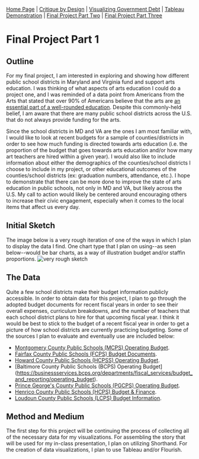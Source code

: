 [Home Page](/README.md) | [Critique by Design](/Critique.md) | [Visualizing Government Debt](/Governmentdebt.md) | [Tableau Demonstration](/Tableaudemo.md) | [Final Project Part Two](/Final_parttwo.md) | [Final Project Part Three](/Final_partthree.md)

# Final Project Part 1
## Outline 
For my final project, I am interested in exploring and showing how different public school districts in Maryland and Virginia fund and support arts education. I was thinking of what aspects of arts education I could do a project one, and I was reminded of a data point from Americans from the Arts that stated that over 90% of Americans believe that the arts are [an essential part of a well-rounded education](https://www.americansforthearts.org/sites/default/files/pdf/news/press-releases/2005/06/New-Harris%20Poll-Reveals-93-Percent-of-Americans-Believe-Arts-are-Vital-to-Well-Rounded-Education.pdf). Despite this commonly-held belief, I am aware that there are many public school districts across the U.S. that do not always provide funding for the arts. 

Since the school districts in MD and VA are the ones I am most familiar with, I would like to look at recent budgets for a sample of counties/districts in order to see how much funding is directed towards arts education (i.e. the proportion of the budget that goes towards arts education and/or how many art teachers are hired within a given year). I would also like to include information about either the demographics of the counties/school districts I choose to include in my project, or other educational outcomes of the counties/school districts (ex: graduation numbers, attendance, etc.). I hope to demonstrate that there can be more done to improve the state of arts education in public schools, not only in MD and VA, but likely across the U.S. My call to action would likely be centered around encouraging others to increase their civic engagement, especially when it comes to the local items that affect us every day.

## Initial Sketch
The image below is a very rough iteration of one of the ways in which I plan to display the data I find. One chart type that I plan on using--as seen below--would be bar charts, as a way of illustration budget and/or staffin proportions. ![very rough sketch](https://user-images.githubusercontent.com/122955915/218652047-754e379e-2a26-489c-b09f-7c68c61d0e00.jpg)

## The Data
Quite a few school districts make their budget information publicly accessible. In order to obtain data for this project, I plan to go through the adopted budget documents for recent fiscal years in order to see their overall expenses, curriculum breakdowns, and the number of teachers that each school district plans to hire for that upcoming fiscal year. I think it would be best to stick to the budget of a recent fiscal year in order to get a picture of how school districts are currently practicing budgeting. Some of the sources I plan to evaluate and eventually use are included below:
- [Montgomery County Public Schools (MCPS) Operating Budget](https://www2.montgomeryschoolsmd.org/departments/budget/).
- [Fairfax County Public Schools (FCPS) Budget Documents](https://www.fcps.edu/budget/budget-documents).
- [Howard County Public Schools (HCPSS) Operating Budget](https://www.hcpss.org/about-us/budgets/).
- [Baltimore County Public Schools (BCPS) Operating Budget] (https://businessservices.bcps.org/departments/fiscal_services/budget_and_reporting/operating_budget).
- [Prince George's County Public Schools (PGCPS) Operating Budget](https://www.pgcps.org/offices/budget-and-management-services/operating-budget).
- [Henrico County Public Schools (HCPS) Budget & Finance](https://henricoschools.us/budget-finance/). 
- [Loudoun County Public Schools (LCPS) Budget Information](https://www.lcps.org/Page/167905).

## Method and Medium
The first step for this project will be continuing the process of collecting all of the necessary data for my visualizations. For assembling the story that will be used for my in-class presentation, I plan on utilizing Shorthand. For the creation of data visualizations, I plan to use Tableau and/or Flourish.
